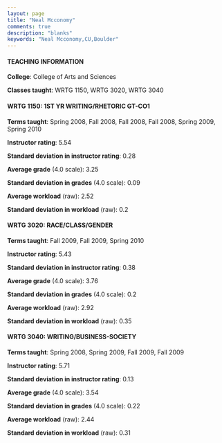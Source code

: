 ```yaml
---
layout: page
title: "Neal Mcconomy" 
comments: true
description: "blanks"
keywords: "Neal Mcconomy,CU,Boulder"
---
```

<head>
<script src="https://ajax.googleapis.com/ajax/libs/jquery/2.1.3/jquery.min.js"></script>
<script src="https://dl.dropboxusercontent.com/s/pc42nxpaw1ea4o9/highcharts.js?dl=0"></script>
<!-- <script src="../assets/js/highcharts.js"></script> -->
<style type="text/css">@font-face {
	font-family: "Bebas Neue";
	src: url(https://www.filehosting.org/file/details/544349/BebasNeue Regular.otf) format("opentype");
	}
	h1.Bebas { 
		font-family: "Bebas Neue", Verdana, Tahoma;
	}
</style>
</head>
	   
#### TEACHING INFORMATION

**College**: College of Arts and Sciences

**Classes taught**: WRTG 1150, WRTG 3020, WRTG 3040

#### WRTG 1150: 1ST YR WRITING/RHETORIC GT-CO1

**Terms taught**: Spring 2008, Fall 2008, Fall 2008, Fall 2008, Spring 2009, Spring 2010

**Instructor rating**: 5.54

**Standard deviation in instructor rating**: 0.28

**Average grade** (4.0 scale): 3.25

**Standard deviation in grades** (4.0 scale): 0.09

**Average workload** (raw): 2.52

**Standard deviation in workload** (raw): 0.2

#### WRTG 3020: RACE/CLASS/GENDER

**Terms taught**: Fall 2009, Fall 2009, Spring 2010

**Instructor rating**: 5.43

**Standard deviation in instructor rating**: 0.38

**Average grade** (4.0 scale): 3.76

**Standard deviation in grades** (4.0 scale): 0.2

**Average workload** (raw): 2.92

**Standard deviation in workload** (raw): 0.35

#### WRTG 3040: WRITING/BUSINESS-SOCIETY

**Terms taught**: Spring 2008, Spring 2009, Fall 2009, Fall 2009

**Instructor rating**: 5.71

**Standard deviation in instructor rating**: 0.13

**Average grade** (4.0 scale): 3.54

**Standard deviation in grades** (4.0 scale): 0.22

**Average workload** (raw): 2.44

**Standard deviation in workload** (raw): 0.31

